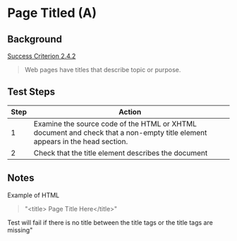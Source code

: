 # Page Titled (A)												

## Background
[Success Criterion 2.4.2 ](https://www.w3.org/WAI/WCAG21/Understanding/page-titled)

> Web pages have titles that describe topic or purpose.

## Test Steps

|Step  |Action |
|--|--|
|1|Examine the source code of the HTML or XHTML document and check that a non-empty title element appears in the head section.|
|2|Check that the title element describes the document|

## Notes

Example of HTML
> "\<title> Page Title Here\</title>"

Test will fail if there is no title between the title tags or the title tags are missing"
